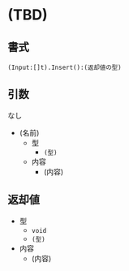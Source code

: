# (TBD)

## 書式

```Verse
(Input:[]t).Insert():(返却値の型)
```

## 引数

なし

- (名前)
  - 型
    - `(型)`
  - 内容
    - (内容)

## 返却値

- 型
  - `void`
  - `(型)`
- 内容
  - (内容)
